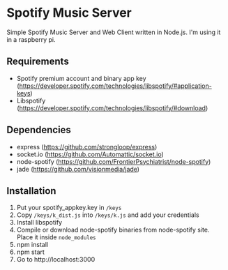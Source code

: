 # Spotify Music Server
Simple Spotify Music Server and Web Client written in Node.js. I'm using it in a raspberry pi.

## Requirements
* Spotify premium account and binary app key (https://developer.spotify.com/technologies/libspotify/#application-keys)
* Libspotify (https://developer.spotify.com/technologies/libspotify/#download)

## Dependencies
* express (https://github.com/strongloop/express)
* socket.io (https://github.com/Automattic/socket.io)
* node-spotify (https://github.com/FrontierPsychiatrist/node-spotify)
* jade (https://github.com/visionmedia/jade)

## Installation
1. Put your spotify_appkey.key in ```/keys```
2. Copy ```/keys/k_dist.js``` into ```/keys/k.js``` and add your credentials
3. Install libspotify
4. Compile or download node-spotify binaries from node-spotify site. Place it inside ```node_modules```
5. npm install
6. npm start
7. Go to http://localhost:3000
